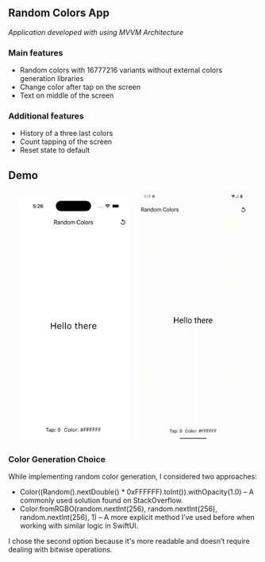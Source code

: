 ## Random Colors App
*Application developed with using MVVM Architecture*

### Main features
* Random colors with 16777216 variants without external colors generation libraries
* Change color after tap on the screen
* Text on middle of the screen

### Additional features
* History of a three last colors
* Count tapping of the screen
* Reset state to default

## Demo

<p align="center">
    <img src="assets/images/ios.gif" alt="Demo iOS" width="45%" style="border-radius: 16px; margin-right: 10px;" />
    <img src="assets/images/android.gif" alt="Demo Android" width="45%" style="border-radius: 16px;" />
</p>

### Color Generation Choice
While implementing random color generation, I considered two approaches:

* Color((Random().nextDouble() * 0xFFFFFF).toInt()).withOpacity(1.0)
– A commonly used solution found on StackOverflow.
* Color.fromRGBO(random.nextInt(256), random.nextInt(256), random.nextInt(256), 1)
– A more explicit method I’ve used before when working with similar logic in SwiftUI.

I chose the second option because it's more readable and doesn’t require dealing with bitwise operations.